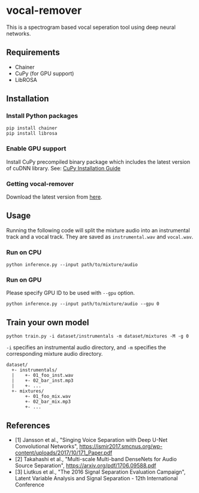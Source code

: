 # vocal-remover
This is a spectrogram based vocal seperation tool using deep neural networks.

## Requirements
  - Chainer
  - CuPy (for GPU support)
  - LibROSA

## Installation

### Install Python packages
```
pip install chainer
pip install librosa
```

### Enable GPU support
Install CuPy precompiled binary package which includes the latest version of cuDNN library.
See: [CuPy Installation Guide](https://docs-cupy.chainer.org/en/stable/install.html#install-cupy)

### Getting vocal-remover
Download the latest version from [here](https://github.com/tsurumeso/vocal-remover/releases).

## Usage
Running the following code will split the mixture audio into an instrumental track and a vocal track. They are saved as `instrumental.wav` and `vocal.wav`.

### Run on CPU
```
python inference.py --input path/to/mixture/audio
```

### Run on GPU
Please specify GPU ID to be used with `--gpu` option.
```
python inference.py --input path/to/mixture/audio --gpu 0
```

## Train your own model
```
python train.py -i dataset/instrumentals -m dataset/mixtures -M -g 0
```

`-i` specifies an instrumental audio directory, and `-m` specifies the corresponding mixture audio directory.

```
dataset/
  +- instrumentals/
  |    +- 01_foo_inst.wav
  |    +- 02_bar_inst.mp3
  |    +- ...
  +- mixtures/
       +- 01_foo_mix.wav
       +- 02_bar_mix.mp3
       +- ...
```

## References
- [1] Jansson et al., "Singing Voice Separation with Deep U-Net Convolutional Networks", https://ismir2017.smcnus.org/wp-content/uploads/2017/10/171_Paper.pdf
- [2] Takahashi et al., "Multi-scale Multi-band DenseNets for Audio Source Separation", https://arxiv.org/pdf/1706.09588.pdf
- [3] Liutkus et al., "The 2016 Signal Separation Evaluation Campaign", Latent Variable Analysis and Signal Separation - 12th International Conference
